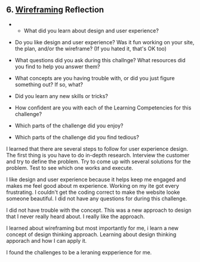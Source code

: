 ## 6. [Wireframing](6_wireframing/readme.md) Reflection

* * What did you learn about design and user experience? 
* Do you like design and user experience? Was it fun working on your site, the plan, and/or the wireframe? (If you hated it, that's OK too)

* What questions did you ask during this challnge? What resources did you find to help you answer them?  
* What concepts are you having trouble with, or did you just figure something out? If so, what?  
* Did you learn any new skills or tricks?
* How confident are you with each of the Learning Competencies for this challenge? 
* Which parts of the challenge did you enjoy?
* Which parts of the challenge did you find tedious?


I learned that there are several steps to follow for user experience design. The first thing is you have to do in-depth research. Interview the customer and try to define the problem. Try to come up with several solutions for the problem. Test to see which one works and execute.

I like design and user experience because it helps keep me engaged and makes me feel good about m experience. Working on my ite got every frustrating. I couldn't get the coding correct to make the website looke someone beautiful.
I did not have any questions for during this challenge.

I did not have trouble with the concept. This was a new approach to design that I never really heard about. I really like the approach.

I learned about wireframing but most importantly for me, i learn a new concept of design thinking approach.
Learning about design thinking apporach and how I can apply it.

I found the challenges to be a leraning expperience for me.
